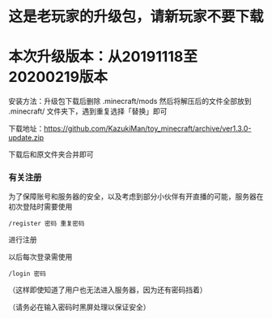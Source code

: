 # 这是老玩家的升级包，请新玩家不要下载

# 本次升级版本：从20191118至20200219版本

安装方法：升级包下载后删除 .minecraft/mods 然后将解压后的文件全部放到 .minecraft/ 文件夹下，遇到重复选择「替换」即可

下载地址：https://github.com/KazukiMan/toy_minecraft/archive/ver1.3.0-update.zip

下载后和原文件夹合并即可

### 有关注册

为了保障账号和服务器的安全，以及考虑到部分小伙伴有开直播的可能，服务器在初次登陆时需要使用

`/register 密码 重复密码 `

进行注册

以后每次登录需使用

`/login 密码`

（这样即使知道了用户也无法进入服务器，因为还有密码挡着）

（请务必在输入密码时黑屏处理以保证安全）

